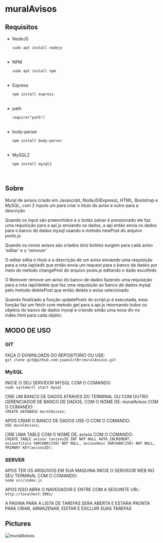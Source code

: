 # muralAvisos

<h2>Requisitos</h2>

<ul>
  <li>NodeJS</li>
  <p><code>sudo apt install nodejs</code></p>
  <br>
  <li>NPM</li>
  <p><code>sudo apt install npm</code></p>
  <br>
  <li>Express</li>
  <p><code>npm install express</code></p>
  <br>
  <li>path</li>
  <p><code>require("path")</code></p>
  <br>
  <li>body-parser</li>
  <p><code>npm install body-parser</code></p>
  <br>
  <li>MySQL2</li>
  <p><code>npm install mysql2</code></p>
  <br>
</ul>

<h2>Sobre</h2>

<p>Mural de avisos criado em Javascript, NodeJS(Express), HTML, Bootstrap e MySQL, com 2 inputs um para criar o titulo do aviso e outro para a descrição</p>

<p>Quando os input são preenchidos e o botão salvar é pressionado ele faz uma requisição para a api.js enviando os dados, a api então envia os dados para o banco de dados mysql usando o metodo newPost do arquivo posts.js</p>

<p>Quando os novos avisos são criados dois botões surgem para cada aviso 'editar' e o 'remover'</p>

<p>O editar edita o titulo e a descrição de um aviso enviando uma requisição para a rota /api/edit que então envia um request para o banco de dados por meio do metodo changePost do arquivo posts.js editando o dado escolhido</p>

<p>O Remover remove um aviso do banco de dados fazendo uma requisição para a rota /api/delete que faz uma requisição ao banco de dados mysql pelo metodo deletePost que então deleta o aviso selecionado</p>

Quando finalizado a função updatePosts do script.js é executada, essa função faz um fetch com metodo get para a api.js retornando todos os objetos do banco de dados mysql e criando então uma nova div no index.html para cada objeto.</p>

<h2>MODO DE USO</h2>

<h3>GIT</h3>

<p>FAÇA O DOWNLOADS DO REPOSITORIO OU USE:<br><code>git clone git@github.com:joaov1ct0r/muralAvisos.git</code></p>

<h3>MySQL</h3>

<p>INICIE O SEU SERVIDOR MYSQL COM O COMANDO:<br><code>sudo systemctl start mysql</code></p>

<p>CRIE UM BANCO DE DADOS ATRAVES DO TERMINAL OU COM OUTRO GERENCIADOR DE BANCO DE DADOS, COM O NOME DE: muralAvisos COM O COMANDO:<br><code>CREATE DATABASE muralAvisos;</code></p>

<p>APOS CRIAR O BANCO DE DADOS USE-O COM O COMANDO: <br><code>USE muralAvisos;</code>

<p>CRIE UMA TABLE COM O NOME DE: avisos COM O COMANDO:<br><code>CREATE TABLE avisos (avisosID INT NOT NULL AUTO_INCREMENT, avisosTitulo VARCHAR(250) NOT NULL, avisosDesc VARCHAR(250) NOT NULL, PRIMARY KEY(avisosID);</code></p>

<h3>SERVER</h3>

<p>APOS TER OS ARQUIVOS EM SUA MAQUINA INICIE O SERVIDOR WEB NO SEU TERMINAL COM O COMANDO:<br><code>node src/index.js</code></p>

<p>APOS ISSO ABRA O NAVEGADOR E ENTRE COM A SEGUINTE URL:<br><code>http://localhost:3001/</code></p>

<p>A PAGINA PARA A LISTA DE TAREFAS SERA ABERTA E ESTARA PRONTA PARA CRIAR, ARMAZENAR, EDITAR E EXCLUIR SUAS TAREFAS</p>

<h2>Pictures</h2>

![muralAvisos](https://user-images.githubusercontent.com/79015823/144490406-5d378b76-edf9-4f22-906e-1b6c73068c0d.jpg)
